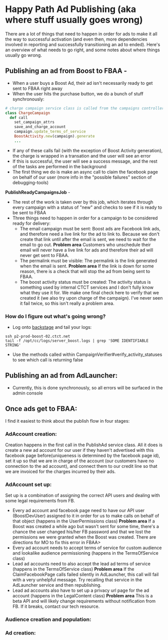 # Happy Path Ad Publishing (aka where stuff usually goes wrong)

There are a lot of things that need to happen in order for ads to make it all the way to successful activation (and even then, more dependencies involved in reporting and successfully transitioning an ad to ended). Here's an overview of what needs to go right, and some notes about where things usually go wrong.

## Publishing an ad from Boost to FBAA -
- When a user buys a Boost Ad, their ad isn't necessarily ready to get sent to FBAA right away
- When the user hits the purchase button, we do a bunch of stuff synchronously:
```ruby
# charge campaign service class is called from the campaigns controller
class ChargeCampaign
  def call
    set_campaign_attrs
    save_and_charge_account
    campaign.update_terms_of_service
    BoostActivity.new(campaign).generate
    ...
```
- If any of these calls fail (with the exception of Boost Activity generation), the charge is wrapped in a transation and the user will see an error
- If this is successful, the user will see a success message, and the rest of the tasks are performed in the background
- The first thing we do is make an async call to claim the facebook page on behalf of our user (more info in the "possible failures" section of debugging-tools)

**PublishReadyCampaignsJob** -
- The rest of the work is taken over by this job, which iterates through every campaign with a status of "new" and checks to see if it is ready to be sent to FBAA
- Three things need to happen in order for a campaign to be considered ready for delivery:
  - The email campaign must be sent: Boost ads are Facebook link ads, and therefore need a live link for the ad to link to. Because we don't create that link until after the email is sent, we need to wait for the email to go out. **Problem area** Customers who unschedule their email will never have a live link for ads and therefore their ad will never get sent to FBAA.
  - The permalink must be visible: The permalink is the link generated when the email is sent. **Problem area** If the link is down for some reason, there is a check that will stop the ad from being sent to FBAA.
  - The boost activity status must be created: The activity status is something used by internal CTCT services and I don't fully know what they use it for. We make one final check here to verify that we created it (we also try upon charge of the campaign). I've never seen it fail twice, so this isn't really a problem area.

### How do I figure out what's going wrong?
- Log onto [backstage](p2-prod-boost-02.ctct.net:8080/backstage/) and tail your logs:
```
ssh p2-prod-boost-02.ctct.net
tail -f /opt/cc/logs/server_boost.logs | grep 'SOME IDENTIFIABLE STRING'
```
- Use the methods called within CampaignVerifier#verify_activity_statuses to see which call is returning false

## Publishing an ad from AdLauncher:
- Currently, this is done synchronously, so all errors will be surfaced in the admin console

## Once ads get to FBAA:
I find it easiest to think about the publish flow in four stages:

### AdAccount creation:
Creation happens in the first call in the PublishAd service class. All it does is create a new ad account for our user if they haven't advertised with this facebook page before(uniqueness is determined by the facebook page id), set it up so that we are in charge of the account (our customers have no connection to the ad account), and connect them to our credit line so that we are invoiced for the charges incurred by their ads.

### AdAccount set up:
Set up is a combination of assigning the correct API users and dealing with some legal requirements from FB.

- Every ad account and facebook page need to have our API user (BoostDevUser) assigned to it in order for us to make calls on behalf of that object (happens in the UserPermissions class) **Problem area** If a Boost was created a while ago but wasn't sent for some time, there's a chance the user changed his/her FB password and that we lost the permissions we were granted when the Boost was created. There are directions for MO to fix this error in FBAA>
- Every ad account needs to accept terms of service for custom audience and lookalike audience permissioning (happens in the TermsOfService class)
- Lead ad accounts need to also accept the lead ad terms of service (happens in the TermsOfService class) **Problem area** If the ClaimFacebookPage calls failed silently in AdLauncher, this call will fail with a very unhelpful message. Try recalling that service in the AdLauncher service and then republishing.
- Lead ad accounts also have to set up a privacy url page for the ad account (happens in the LegalContent class) **Problem area** This is a beta API and will likely change requirements without notification from FB. If it breaks, contact our tech resource.

### Audience creation and population:


### Ad creation:
